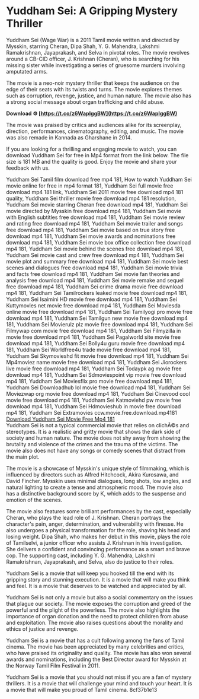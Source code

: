 
 
# Yuddham Sei: A Gripping Mystery Thriller
 
Yuddham Sei (Wage War) is a 2011 Tamil movie written and directed by Mysskin, starring Cheran, Dipa Shah, Y. G. Mahendra, Lakshmi Ramakrishnan, Jayaprakash, and Selva in pivotal roles. The movie revolves around a CB-CID officer, J. Krishnan (Cheran), who is searching for his missing sister while investigating a series of gruesome murders involving amputated arms.
 
The movie is a neo-noir mystery thriller that keeps the audience on the edge of their seats with its twists and turns. The movie explores themes such as corruption, revenge, justice, and human nature. The movie also has a strong social message about organ trafficking and child abuse.
 
**Download ⚙ [https://t.co/z6WapIggBW](https://t.co/z6WapIggBW)**


 
The movie was praised by critics and audiences alike for its screenplay, direction, performances, cinematography, editing, and music. The movie was also remade in Kannada as Gharshane in 2014.
 
If you are looking for a thrilling and engaging movie to watch, you can download Yuddham Sei for free in Mp4 format from the link below. The file size is 181 MB and the quality is good. Enjoy the movie and share your feedback with us.
 
Yuddham Sei Tamil film download free mp4 181,  How to watch Yuddham Sei movie online for free in mp4 format 181,  Yuddham Sei full movie free download mp4 181 link,  Yuddham Sei 2011 movie free download mp4 181 quality,  Yuddham Sei thriller movie free download mp4 181 resolution,  Yuddham Sei movie starring Cheran free download mp4 181,  Yuddham Sei movie directed by Mysskin free download mp4 181,  Yuddham Sei movie with English subtitles free download mp4 181,  Yuddham Sei movie review and rating free download mp4 181,  Yuddham Sei movie trailer and songs free download mp4 181,  Yuddham Sei movie based on true story free download mp4 181,  Yuddham Sei movie awards and nominations free download mp4 181,  Yuddham Sei movie box office collection free download mp4 181,  Yuddham Sei movie behind the scenes free download mp4 181,  Yuddham Sei movie cast and crew free download mp4 181,  Yuddham Sei movie plot and summary free download mp4 181,  Yuddham Sei movie best scenes and dialogues free download mp4 181,  Yuddham Sei movie trivia and facts free download mp4 181,  Yuddham Sei movie fan theories and analysis free download mp4 181,  Yuddham Sei movie remake and sequel free download mp4 181,  Yuddham Sei crime drama movie free download mp4 181,  Yuddham Sei Tamilrockers leaked movie free download mp4 181,  Yuddham Sei Isaimini HD movie free download mp4 181,  Yuddham Sei Kuttymovies net movie free download mp4 181,  Yuddham Sei Moviesda online movie free download mp4 181,  Yuddham Sei Tamilyogi pro movie free download mp4 181,  Yuddham Sei Tamilgun new movie free download mp4 181,  Yuddham Sei Movierulz plz movie free download mp4 181,  Yuddham Sei Filmywap com movie free download mp4 181,  Yuddham Sei Filmyzilla in movie free download mp4 181,  Yuddham Sei Pagalworld site movie free download mp4 181,  Yuddham Sei Bolly4u guru movie free download mp4 181,  Yuddham Sei Worldfree4u trade movie free download mp4 181,  Yuddham Sei Skymovieshd fit movie free download mp4 181,  Yuddham Sei Mp4moviez name movie free download mp4 181,  Yuddham Sei Jiorockers live movie free download mp4 181,  Yuddham Sei Todaypk ag movie free download mp4 181,  Yuddham Sei Sdmoviespoint vip movie free download mp4 181,  Yuddham Sei Moviesflix pro movie free download mp4 181,  Yuddham Sei Downloadhub lol movie free download mp4 181,  Yuddham Sei Moviezwap org movie free download mp4 181,  Yuddham Sei Cinevood cool movie free download mp4 181,  Yuddham Sei Katmoviehd pw movie free download mp4 181,  Yuddham Sei Hdmovieshub in movie free download mp4 181,  Yuddham Sei Extramovies ccw.movie.free.download.mp4181
 [Download Yuddham Sei Movie Free Mp4 181](https://example.com/yuddham-sei-movie-free-download-mp4-181)  
Yuddham Sei is not a typical commercial movie that relies on clichÃ©s and stereotypes. It is a realistic and gritty movie that shows the dark side of society and human nature. The movie does not shy away from showing the brutality and violence of the crimes and the trauma of the victims. The movie also does not have any songs or comedy scenes that distract from the main plot.
 
The movie is a showcase of Mysskin's unique style of filmmaking, which is influenced by directors such as Alfred Hitchcock, Akira Kurosawa, and David Fincher. Mysskin uses minimal dialogues, long shots, low angles, and natural lighting to create a tense and atmospheric mood. The movie also has a distinctive background score by K, which adds to the suspense and emotion of the scenes.
 
The movie also features some brilliant performances by the cast, especially Cheran, who plays the lead role of J. Krishnan. Cheran portrays the character's pain, anger, determination, and vulnerability with finesse. He also undergoes a physical transformation for the role, shaving his head and losing weight. Dipa Shah, who makes her debut in this movie, plays the role of Tamilselvi, a junior officer who assists J. Krishnan in his investigation. She delivers a confident and convincing performance as a smart and brave cop. The supporting cast, including Y. G. Mahendra, Lakshmi Ramakrishnan, Jayaprakash, and Selva, also do justice to their roles.
 
Yuddham Sei is a movie that will keep you hooked till the end with its gripping story and stunning execution. It is a movie that will make you think and feel. It is a movie that deserves to be watched and appreciated by all.
  
Yuddham Sei is not only a movie but also a social commentary on the issues that plague our society. The movie exposes the corruption and greed of the powerful and the plight of the powerless. The movie also highlights the importance of organ donation and the need to protect children from abuse and exploitation. The movie also raises questions about the morality and ethics of justice and revenge.
 
Yuddham Sei is a movie that has a cult following among the fans of Tamil cinema. The movie has been appreciated by many celebrities and critics, who have praised its originality and quality. The movie has also won several awards and nominations, including the Best Director award for Mysskin at the Norway Tamil Film Festival in 2011.
 
Yuddham Sei is a movie that you should not miss if you are a fan of mystery thrillers. It is a movie that will challenge your mind and touch your heart. It is a movie that will make you proud of Tamil cinema.
 8cf37b1e13
 
